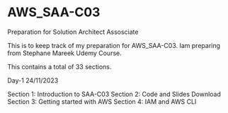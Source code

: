 # AWS_SAA-C03
Preparation for Solution Architect Assosciate


This is to keep track of my preparation for AWS_SAA-C03.
Iam preparing from Stephane Mareek Udemy Course.

This contains a total of 33 sections.

Day-1 24/11/2023

Section 1: Introduction to SAA-C03
Section 2: Code and Slides Download
Section 3: Getting started with AWS
Section 4: IAM and AWS CLI